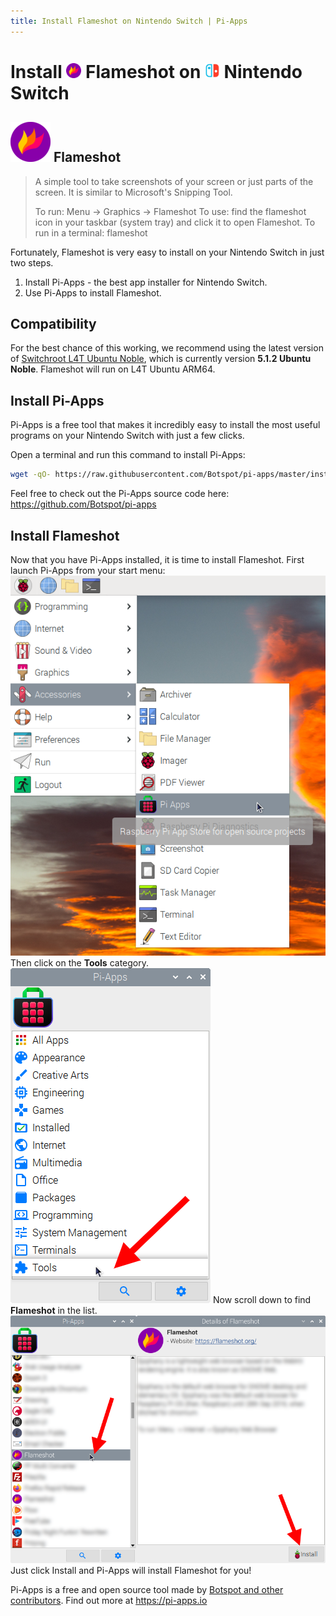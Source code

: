 ```yaml
---
title: Install Flameshot on Nintendo Switch | Pi-Apps
---
```

<div class="simple-install-content content">

# Install <img src="/img/app-icons/Flameshot/icon-64.png" height=24> Flameshot on <img src=/img/other-icons/switch-icon.svg height=24> Nintendo Switch

## <img src="/img/app-icons/Flameshot/icon-64.png"> Flameshot
> A simple tool to take screenshots of your screen or just parts of the screen. It is similar to Microsoft's Snipping Tool.
> 
> To run: Menu -> Graphics -> Flameshot
> To use: find the flameshot icon in your taskbar (system tray) and click it to open Flameshot.
> To run in a terminal: flameshot

Fortunately, Flameshot is very easy to install on your Nintendo Switch in just two steps.
1. Install Pi-Apps - the best app installer for Nintendo Switch.
2. Use Pi-Apps to install Flameshot.
</div>
<div class="simple-install-content content">

## Compatibility
For the best chance of this working, we recommend using the latest version of [Switchroot L4T Ubuntu Noble](https://wiki.switchroot.org/wiki/linux/l4t-ubuntu-noble-installation-guide), which is currently version **5.1.2 Ubuntu Noble**.
Flameshot will run on L4T Ubuntu ARM64.
</div>
<div class="simple-install-content content">

## Install Pi-Apps

Pi-Apps is a free tool that makes it incredibly easy to install the most useful programs on your Nintendo Switch with just a few clicks.

Open a terminal and run this command to install Pi-Apps:
```bash
wget -qO- https://raw.githubusercontent.com/Botspot/pi-apps/master/install | bash
```
Feel free to check out the Pi-Apps source code here: https://github.com/Botspot/pi-apps
</div>
<div class="simple-install-content content">

## Install Flameshot

Now that you have Pi-Apps installed, it is time to install Flameshot.
First launch Pi-Apps from your start menu:
<img src="/img/start-menu.png">
Then click on the <b>Tools</b> category.
<img src="/img/category-selections/Tools.png">
Now scroll down to find <b>Flameshot</b> in the list.
<img src="/img/app-icons/Flameshot/app-selection.png">
Just click Install and Pi-Apps will install Flameshot for you!
</div>
<div class="simple-install-content content">

Pi-Apps is a free and open source tool made by [Botspot and other contributors](/about/#contributors). Find out more at https://pi-apps.io
</div>
